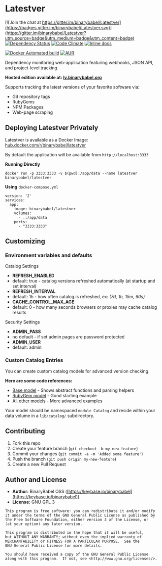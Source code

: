 # Latestver

[![Join the chat at https://gitter.im/binarybabel/Latestver](https://badges.gitter.im/binarybabel/Latestver.svg)](https://gitter.im/binarybabel/Latestver?utm_source=badge&utm_medium=badge&utm_content=badge)
[![Dependency Status](https://gemnasium.com/badges/github.com/binarybabel/latestver.svg)](https://gemnasium.com/github.com/binarybabel/latestver)
[![Code Climate](https://codeclimate.com/github/binarybabel/latestver/badges/gpa.svg)](https://codeclimate.com/github/binarybabel/latestver)
[![Inline docs](http://inch-ci.org/github/binarybabel/latestver.svg?branch=master)](http://inch-ci.org/github/binarybabel/latestver)

[![Docker Automated build](https://img.shields.io/docker/automated/binarybabel/latestver.svg)](https://hub.docker.com/r/binarybabel/latestver/)
[![AUR](https://img.shields.io/aur/license/yaourt.svg)](https://www.gnu.org/licenses/gpl-3.0.en.html)

Dependency monitoring web-application featuring webhooks, JSON API, and project-level tracking.

**Hosted edition available at: [lv.binarybabel.org](https://lv.binarybabel.org)**

Supports tracking the latest versions of your favorite software via:

* Git repository tags
* RubyGems
* NPM Packages
* Web-page scraping

## Deploying Latestver Privately

Latestver is available as a Docker Image: [hub.docker.com/r/binarybabel/latestver](https://hub.docker.com/r/binarybabel/latestver/)

By default the application will be available from `http://localhost:3333`

**Running Directly**

```
docker run -p 3333:3333 -v $(pwd):/app/data --name latestver binarybabel/latestver
```

**Using** `docker-compose.yml`

```
version: '2'
services:
  app:
    image: binarybabel/latestver
    volumes:
      - .:/app/data
    ports:
      - "3333:3333"

```

## Customizing

### Environment variables and defaults

Catalog Settings

* __REFRESH\_ENABLED__
 * default: true - catalog versions refreshed automatically (at startup and set interval)
* __REFRESH\_INTERVAL__
 * default: 1h - how often catalog is refreshed, ex: _(7d, 1h, 15m, 60s)_
* __CACHE\_CONTROL\_MAX\_AGE__
 * default: 0 - how many seconds browsers or proxies may cache catalog results


Security Settings

* __ADMIN\_PASS__
 * no default - if set admin pages are password protected
* __ADMIN\_USER__
 * default: admin

### Custom Catalog Entries

You can create custom catalog models for advanced version checking.

**Here are some code references:**

* [Base model](https://github.com/binarybabel/latestver/blob/master/app/models/catalog_entry.rb) - Shows abstract functions and parsing helpers
* [RubyGem model](https://github.com/binarybabel/latestver/blob/master/app/models/catalog/ruby_gem.rb) - Good starting example
* [All other models](https://github.com/binarybabel/latestver/tree/master/app/models/catalog) - More advanced examples

Your model should be namespaced `module Catalog` and reside within your data volume in a `lib/catalog/` subdirectory.

## Contributing

1. Fork this repo
2. Create your feature branch (`git checkout -b my-new-feature`)
3. Commit your changes (`git commit -a -m 'Added some feature'`)
4. Push the branch (`git push origin my-new-feature`)
5. Create a new Pull Request


## Author and License

 - **Author:** BinaryBabel OSS ([https://keybase.io/binarybabel](https://keybase.io/binarybabel))
 - **License:** GNU GPL 3

```
This program is free software: you can redistribute it and/or modify
it under the terms of the GNU General Public License as published by
the Free Software Foundation, either version 3 of the License, or
(at your option) any later version.

This program is distributed in the hope that it will be useful,
but WITHOUT ANY WARRANTY; without even the implied warranty of
MERCHANTABILITY or FITNESS FOR A PARTICULAR PURPOSE.  See the
GNU General Public License for more details.

You should have received a copy of the GNU General Public License
along with this program.  If not, see <http://www.gnu.org/licenses/>.
```
